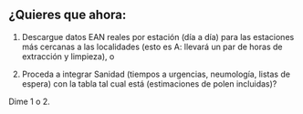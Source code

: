 ## ¿Quieres que ahora:

1.  Descargue datos EAN reales por estación (día a día) para las estaciones más cercanas a las localidades (esto es A: llevará un par de horas de extracción y limpieza), o

2.  Proceda a integrar Sanidad (tiempos a urgencias, neumología, listas de espera) con la tabla tal cual está (estimaciones de polen incluidas)?

Dime 1 o 2.



